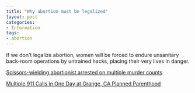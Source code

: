 ```yaml
---
title: "Why abortion must be legalized"
layout: post
categories:
- Information
tags:
- abortion
---
```


If we don't legalize abortion, women will be forced to endure unsanitary back-room operations by untrained hacks, placing their very lives in danger.

[Scissors-wielding abortionist arrested on multiple murder counts](https://unz.com/author/michelle-malkin/2011/01/19/scissors-wielding-abortionist-arrested-on-multiple-murder-counts/)

[Multiple 911 Calls in One Day at Orange, CA Planned Parenthood](https://web.archive.org/web/20130501075807/https://www.breitbart.com/Big-Government/2013/04/26/Planned-Parenthood-Orange-CA-Multiple-911-Calls-in-One-Day)
